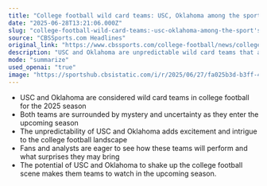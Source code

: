 ```yaml
---
title: "College football wild card teams: USC, Oklahoma among the sport's biggest mysteries entering 2025 season"
date: "2025-06-28T13:21:06.000Z"
slug: "college-football-wild-card-teams:-usc-oklahoma-among-the-sport's-biggest-mysteries-entering-2025-season"
source: "CBSSports.com Headlines"
original_link: "https://www.cbssports.com/college-football/news/college-football-wild-card-teams-usc-oklahoma-among-the-sports-biggest-mysteries-entering-2025-season/"
description: "USC and Oklahoma are unpredictable wild card teams that are generating excitement and intrigue in the college football world for the 2025 season."
mode: "summarize"
used_openai: "true"
image: "https://sportshub.cbsistatic.com/i/r/2025/06/27/fa025b3d-b3ff-448f-b4b8-e7997b28e220/thumbnail/1200x675/ad55d098a5f7dba84f026c78d366d061/gettyimages-2181214257-1.jpg"
---
```


- USC and Oklahoma are considered wild card teams in college football for the 2025 season
- Both teams are surrounded by mystery and uncertainty as they enter the upcoming season
- The unpredictability of USC and Oklahoma adds excitement and intrigue to the college football landscape
- Fans and analysts are eager to see how these teams will perform and what surprises they may bring
- The potential of USC and Oklahoma to shake up the college football scene makes them teams to watch in the upcoming season.